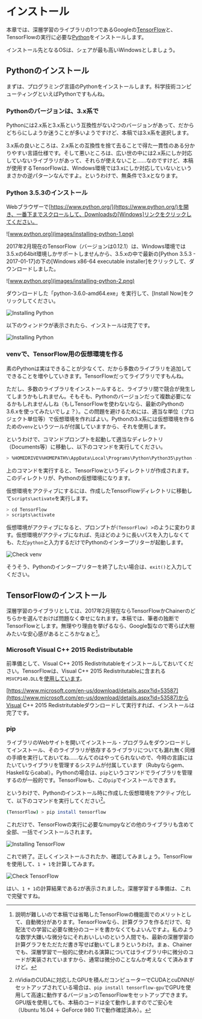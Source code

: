 # インストール

本章では、深層学習のライブラリの1つであるGoogleの[TensorFlow](https://www.tensorflow.org/)と、TensorFlowの実行に必要な[Python](https://www.python.jp)をインストールします。

インストール先となるOSは、シェアが最も高いWindowsとしましょう。

## Pythonのインストール

まずは、プログラミング言語のPythonをインストールします。科学技術コンピューティングといえばPythonですもんね。

### Pythonのバージョンは、3.x系で

Pythonには2.x系と3.x系という互換性がない2つのバージョンがあって、だからどちらにしようか迷うことが多いようですけど、本稿では3.x系を選択します。

3.x系の良いところは、2.x系との互換性を捨て去ることで得た一貫性のある分かりやすい言語仕様です。そして悪いところは、広い世の中には2.x系にしか対応していないライブラリがあって、それらが使えないこと……なのですけど、本稿が使用するTensorFlowは、Windows環境では3.xにしか対応していないというまさかの逆パターンなんですよ。というわけで、無条件で3.xとなります。

### Python 3.5.3のインストール

Webブラウザーで[https://www.python.org/](https://www.python.org/)を開き、一番下までスクロールして、Downloadsの[Windows]リンクをクリックしてください。

![www.python.org](images/installing-python-1.png)

2017年2月現在のTensorFlow（バージョンは0.12.1）は、Windows環境では3.5.xの64bit環境しかサポートしませんから、3.5.xの中で最新の[Python 3.5.3 - 2017-01-17]の下の[Windows x86-64 executable installer]をクリックして、ダウンロードしました。

![www.python.org](images/installing-python-2.png)

ダウンロードした「python-3.6.0-amd64.exe」を実行して、[Install Now]をクリックしてください。

![Installing Python](images/installing-python-3.png)

以下のウィンドウが表示されたら、インストールは完了です。

![Installing Python](images/installing-python-4.png)

### venvで、TensorFlow用の仮想環境を作る

素のPythonは実はできることが少なくて、だから多数のライブラリを追加してできることを増やしていきます。TensorFlowだってライブラリですもんね。

ただし、多数のライブラリをインストールすると、ライブラリ間で競合が発生してしまうかもしれません。そもそも、Pythonのバージョンだって複数必要になるかもしれませんしね（もしTensorFlowを使わないなら、最新のPythonの3.6.xを使ってみたいでしょ？）。この問題を避けるためには、適当な単位（プロジェクト単位等）で仮想環境を作ればよい。Pythonの3.x系には仮想環境を作るための`venv`というツールが付属していますから、それを使用します。

というわけで、コマンドプロンプトを起動して適当なディレクトリ（Documents等）に移動し、以下のコマンドを実行してください。

```bash
> %HOMEDRIVE%%HOMEPATH%\AppData\Local\Programs\Python\Python35\python -m venv TensorFlow
```

上のコマンドを実行すると、TensorFlowというディレクトリが作成されます。このディレクトリが、Pythonの仮想環境になります。

仮想環境をアクティブにするには、作成したTensorFlowディレクトリに移動して`scripts\activate`を実行します。

```bash
> cd TensorFlow
> scripts\activate
```

仮想環境がアクティブになると、プロンプトが`(TensorFlow) >`のように変わります。仮想環境がアクティブになれば、先ほどのように長いパスを入力しなくても、ただ`python`と入力するだけでPythonのインタープリターが起動します。

![Check venv](images/installing-python-5.png)

そうそう、Pythonのインタープリターを終了したい場合は、`exit()`と入力してください。

## TensorFlowのインストール

深層学習のライブラリとしては、2017年2月現在ならTensorFlowかChainerのどちらかを選んでおけば問題なく幸せになれます。本稿では、筆者の独断でTensorFlowとします。無理やり理由を挙げるなら、Google製なので寄らば大樹みたいな安心感があるところかなぁと[^2]。

### Microsoft Visual C++ 2015 Redistributable

前準備として、Visual C++ 2015 Redistritutableをインストールしておいてください。TensorFlowは、Visual C++ 2015 Redistritutableに含まれる`MSVCP140.DLL`を[使用しています](https://www.tensorflow.org/get_started/os_setup#pip_installation_on_windows)。

[https://www.microsoft.com/en-us/download/details.aspx?id=53587](https://www.microsoft.com/en-us/download/details.aspx?id=53587)からVisual C++ 2015 Redistritutableダウンロードして実行すれば、インストールは完了です。

### pip

ライブラリのWebサイトを開いてインストール・プログラムをダウンロードしてインストール、そのライブラリが依存するライブラリについても漏れ無く同様の手順を実行しておいてね……なんてのはやってられないので、今時の言語にはたいていライブラリを管理するシステムが付属しています（Rubyならgem、Haskellならcabal）。Pythonの場合は、`pip`というコマンドでライブラリを管理するのが一般的です。TensorFlowも、この`pip`でインストールできます。

というわけで、Pythonのインストール時に作成した仮想環境をアクティブ化して、以下のコマンドを実行してください[^3]。

```bash
(TensorFlow) > pip install tensorflow
```

これだけで、TensorFlowの実行に必要なnumpyなどの他のライブラリも含めて全部、一括でインストールされます。

![Installing TensorFlow](images/installing-tensorflow-1.png)

これで終了。正しくインストールされたか、確認してみましょう。TensorFlowを使用して、`1 + 1`を計算してみます。

![Check TensorFlow](images/installing-tensorflow-2.png)

はい、`1 + 1`の計算結果である`2`が表示されました。深層学習する準備は、これで完璧ですね。

[^2]: 説明が難しいので本稿では省略したTensorFlowの機能面でのメリットとして、自動微分があります。TensorFlowなら、計算グラフを作るだけで、勾配法での学習に必要な微分のコードを書かなくてもよいんですよ。私のような数学大嫌いな微分なにそれおいしいのという人間でも、最新の深層学習の計算グラフをただただ書き写せば動いてしまうというわけ。まぁ、Chainerでも、深層学習で一般的に使われる演算についてはライブラリ中に微分のコードが実装されていますから、通常は微分のことなんか考えなくて済みますけど。

[^3]: nVidiaのCUDAに対応したGPUを積んだコンピューターでCUDAとcuDNNがセットアップされている場合は、`pip install tensorflow-gpu`でGPUを使用して高速に動作するバージョンのTensorFlowをセットアップできます。GPU版を使用しても、本稿のコードは全て動作しますのでご安心を（Ubuntu 16.04 ＋ GeForce 980 Tiで動作確認済み）。
